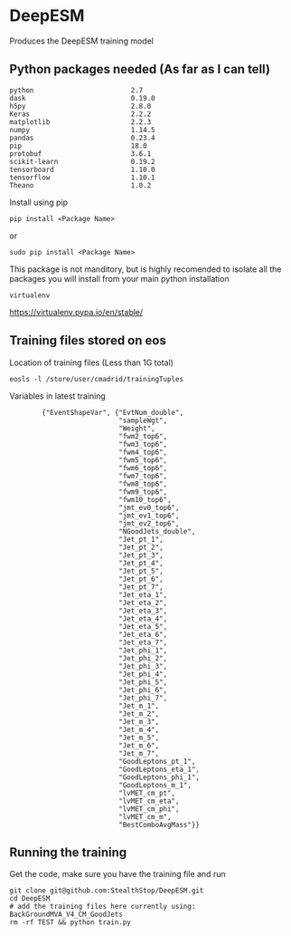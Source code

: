 # DeepESM
Produces the DeepESM training model

## Python packages needed (As far as I can tell)

```
python                        2.7
dask                          0.19.0   
h5py                          2.8.0    
Keras                         2.2.2    
matplotlib                    2.2.3    
numpy                         1.14.5   
pandas                        0.23.4   
pip                           18.0     
protobuf                      3.6.1    
scikit-learn                  0.19.2   
tensorboard                   1.10.0   
tensorflow                    1.10.1   
Theano                        1.0.2    
```
Install using pip
```
pip install <Package Name>
```
or
```
sudo pip install <Package Name>
```

This package is not manditory, but is highly recomended to isolate all the packages you will install from your main python installation
```
virtualenv
```
https://virtualenv.pypa.io/en/stable/

## Training files stored on eos

Location of training files (Less than 1G total)
```
eosls -l /store/user/cmadrid/trainingTuples
```

Variables in latest training
```
        {"EventShapeVar", {"EvtNum_double",
                           "sampleWgt",
                           "Weight",
                           "fwm2_top6", 
                           "fwm3_top6", 
                           "fwm4_top6", 
                           "fwm5_top6", 
                           "fwm6_top6", 
                           "fwm7_top6", 
                           "fwm8_top6", 
                           "fwm9_top6", 
                           "fwm10_top6", 
                           "jmt_ev0_top6", 
                           "jmt_ev1_top6", 
                           "jmt_ev2_top6",
                           "NGoodJets_double",
                           "Jet_pt_1",
                           "Jet_pt_2",
                           "Jet_pt_3",
                           "Jet_pt_4",
                           "Jet_pt_5",
                           "Jet_pt_6",
                           "Jet_pt_7",
                           "Jet_eta_1",
                           "Jet_eta_2",
                           "Jet_eta_3",
                           "Jet_eta_4",
                           "Jet_eta_5",
                           "Jet_eta_6",
                           "Jet_eta_7",
                           "Jet_phi_1",
                           "Jet_phi_2",
                           "Jet_phi_3",
                           "Jet_phi_4",
                           "Jet_phi_5",
                           "Jet_phi_6",
                           "Jet_phi_7",
                           "Jet_m_1",
                           "Jet_m_2",
                           "Jet_m_3",
                           "Jet_m_4",
                           "Jet_m_5",
                           "Jet_m_6",
                           "Jet_m_7",
                           "GoodLeptons_pt_1",
                           "GoodLeptons_eta_1",
                           "GoodLeptons_phi_1",
                           "GoodLeptons_m_1",
                           "lvMET_cm_pt",
                           "lvMET_cm_eta",
                           "lvMET_cm_phi",
                           "lvMET_cm_m",
                           "BestComboAvgMass"}}
```

## Running the training

Get the code, make sure you have the training file and run

```
git clone git@github.com:StealthStop/DeepESM.git
cd DeepESM
# add the training files here currently using: BackGroundMVA_V4_CM_GoodJets
rm -rf TEST && python train.py
```
